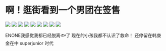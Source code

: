 # 啊！逛街看到一个男团在签售

![](img/37774e14-5309-4115-8973-949e9a6cf608.jpg)
![](img/de6481d4-7c63-42d1-9590-8ef5d78dac21.jpg)
![](img/9b05d015-0be0-4114-a529-b573f011334f.jpg)
![](img/3bac92a4-9c8a-4f42-bbc7-f6659ea27cbb.jpg)
![](img/0c7c70a0-b071-40e9-ad5e-2eb17f337ec4.jpg)
![](img/bd4d0647-3380-446c-88f4-27e1562f5ae9.jpg)
![](img/d1e1defb-91e7-429f-a7b5-b482644ac35c.jpg)
![](img/81fa638d-b6d3-4a6e-82a3-d5cf6b114c82.jpg)
![](img/1f078c87-42a4-4ad5-a05d-8aa8ac29cd4d.jpg)

ENONE我感觉我都已经脱离🐟了
现在的小孩我都不认识了救命！
还停留在韩庚 金在中 superjunior 时代
